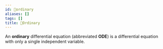```yaml
---
id: 📘ordinary
aliases: []
tags: []
title: 📘Ordinary
---
```


An **ordinary** differential equation (abbreviated **ODE**) is a differential equation with only a single independent variable. 
